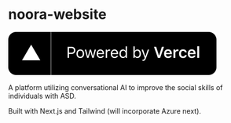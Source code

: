 # noora-website

<a href="https://vercel.com/?utm_source=[stanford-oval]&utm_campaign=oss">
<img src="./public/powered-by-vercel.svg" alt="Powered by Vercel" />
</img>
</a>

A platform utilizing conversational AI to improve the social skills of individuals with ASD.

Built with Next.js and Tailwind (will incorporate Azure next).
